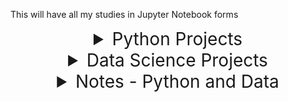 This will have all my studies in Jupyter Notebook forms

<details>
  <summary style="text-align: center; font-size: 2em;">Python Projects</summary>

  - [Project 1](https://github.com/Ardit-Islami/Time_Calculator)
    <details>
      <summary>View GIF</summary>
      <p align="center">
        <img src="https://ardit-islami.github.io/images/timer_calculator.gif" width="500" height="300" />
      </p>
    </details>
    
  - [Project 2](https://github.com/Ardit-Islami/Arithmetic_Formatter/)
    <details>
      <summary>View GIF</summary>
      <p align="center">
        <img src="https://ardit-islami.github.io/images/Arithmetic_GIF.gif" width="500" height="300" />
      </p>
    </details>

</details>

<details>
  <summary style="text-align: center; font-size: 2em;">Data Science Projects</summary>

  <!-- Any additional notes or projects can go here -->
  - Project 1
  - Project 2
</details>

<details>
  <summary style="text-align: center; font-size: 2em;">Notes - Python and Data</summary>

  <!-- Any additional notes or projects can go here -->
  - Note 1
  - Note 2
</details>
